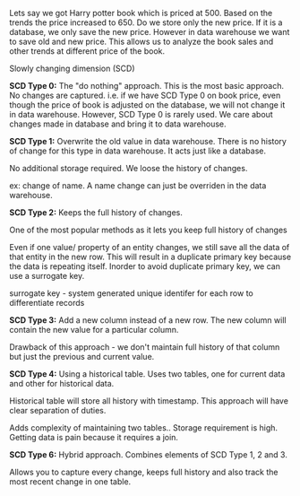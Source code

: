 Lets say we got Harry potter book which is priced at 500. Based on the trends the price increased to 650. Do we store only the new price. If it is a database, we only save the new price. However in data warehouse we want to save old and new price. This allows us to analyze the book sales and other trends at different price of the book.

Slowly changing dimension (SCD)

**SCD Type 0:** The "do nothing" approach. This is the most basic approach. No changes are captured. i.e. if we have SCD Type 0 on book price, even though the price of book is adjusted on the database, we will not change it in data warehouse. However, SCD Type 0 is rarely used. We care about changes made in database and bring it to data warehouse.

**SCD Type 1:** Overwrite the old value in data warehouse. There is no history of change for this type in data warehouse. It acts just like a database. 

No additional storage required. We loose the history of changes.

ex: change of name. A name change can just be overriden in the data warehouse.

**SCD Type 2:** Keeps the full history of changes. 

One of the most popular methods as it lets you keep full history of changes

Even if one value/ property of an entity changes, we still save all the data of that entity in the new row. This will result in a duplicate primary key because the data is repeating itself. Inorder to avoid duplicate primary key, we can use a surrogate key.

surrogate key - system generated unique identifer for each row to differentiate records

**SCD Type 3:** Add a new column instead of a new row. The new column will contain the new value for a particular column.

Drawback of this approach - we don't maintain full history of that column but just the previous and current value.

**SCD Type 4:** Using a historical table. Uses two tables, one for current data and other for historical data.

Historical table will store all history with timestamp. This approach will have clear separation of duties.

Adds complexity of maintaining two tables.. Storage requirement is high. Getting data is pain because it requires a join.

**SCD Type 6:** Hybrid approach. Combines elements of SCD Type 1, 2 and 3.

Allows you to capture every change, keeps full history and also track the most recent change in one table.




